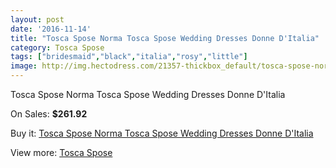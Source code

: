 ```yaml
---
layout: post
date: '2016-11-14'
title: "Tosca Spose Norma Tosca Spose Wedding Dresses Donne D'Italia"
category: Tosca Spose
tags: ["bridesmaid","black","italia","rosy","little"]
image: http://img.hectodress.com/21357-thickbox_default/tosca-spose-norma-tosca-spose-wedding-dresses-donne-d-italia.jpg
---
```

Tosca Spose Norma Tosca Spose Wedding Dresses Donne D'Italia

On Sales: **$261.92**
<a href="https://www.hectodress.com/tosca-spose/9896-tosca-spose-norma-tosca-spose-wedding-dresses-donne-d-italia.html"><amp-img layout="responsive" width="600" height="600" src="//img.hectodress.com/21357-thickbox_default/tosca-spose-norma-tosca-spose-wedding-dresses-donne-d-italia.jpg" alt="Tosca Spose Norma Tosca Spose Wedding Dresses Donne D'Italia 0" /></a>
<a href="https://www.hectodress.com/tosca-spose/9896-tosca-spose-norma-tosca-spose-wedding-dresses-donne-d-italia.html"><amp-img layout="responsive" width="600" height="600" src="//img.hectodress.com/21358-thickbox_default/tosca-spose-norma-tosca-spose-wedding-dresses-donne-d-italia.jpg" alt="Tosca Spose Norma Tosca Spose Wedding Dresses Donne D'Italia 1" /></a>

Buy it: [Tosca Spose Norma Tosca Spose Wedding Dresses Donne D'Italia](https://www.hectodress.com/tosca-spose/9896-tosca-spose-norma-tosca-spose-wedding-dresses-donne-d-italia.html "Tosca Spose Norma Tosca Spose Wedding Dresses Donne D'Italia")

View more: [Tosca Spose](https://www.hectodress.com/163-tosca-spose "Tosca Spose")
